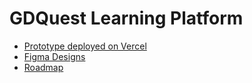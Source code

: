 # GDQuest Learning Platform

- [Prototype deployed on Vercel](https://gdschool.vercel.app/)
- [Figma Designs](https://www.figma.com/file/haA0u7nyXLwSWTLRLJzDNv/GDSchool)
- [Roadmap](https://coda.io/d/_dlfrTqoWiuw/Roadmap_suh6W)
